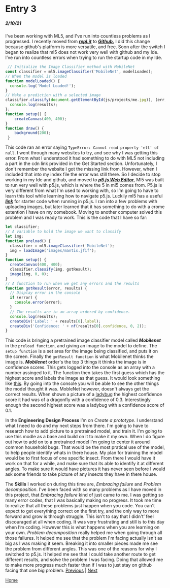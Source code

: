 # Entry 3
##### 2/10/21

I've been working with ML5, and I've run into countless problems as I progressed. I recently moved from <a href="https://repl.it">_**repl.it**_</a> to <a href="https://github.com">_**Github.**_</a> I did this change because github's platform is more versatile, and free.
Soon after the switch I began to realize that ml5 does not work very well with github and my Ide. I’ve run into countless errors when trying to run the startup code in my Ide.
```javascript
 // Initialize the Image Classifier method with MobileNet
const classifier = ml5.imageClassifier('MobileNet', modelLoaded);
// When the model is loaded
function modelLoaded() {
  console.log('Model Loaded!');
}
// Make a prediction with a selected image
classifier.classify(document.getElementById(js/projects/me.jpg)), (err, results) => {
  console.log(results);
};
function setup() {
    createCanvas(400, 400);
}
function draw() {
    background(200);
 }
```
This code ran an error saying `TypeError: Cannot read property 'elt' of null`. I went through many websites to try, and see why I was getting this error. 
From what I understood it had something to do with ML5 not including a part in the cdn link provided in the Get Started section. Unfortunately, I don't remember the website I got the missing link from.
However, when I included that into my index file the error was still there. So I decide to stop working in my Ide and github, and moved to <a href= "https://editor.p5js.org/">_**p5.js Web Editor**_.</a> Ml5 was built to run very well with p5.js, which  is where the 5 in ml5 comes from.
P5.js is very different from what I'm used to working with, so I’m going to have to learn this tool while learning how to navigate p5.js. Luckily ml5 has a useful <a href = "https://editor.p5js.org/ml5/sketches/ImageClassification">_**link**_</a> for starter code when running in p5.js. 
I ran into a few problems with uploading images, but later learned that it has something to do with a crome extention I have on my comebook. Moving to another computer solved this problem and I was ready to work. This is the code that I have so far:
```javascript 
let classifier;
// A variable to hold the image we want to classify
let img;
function preload() {
  classifier = ml5.imageClassifier('MobileNet');
  img = loadImage('images/mantis.jfif');
}
function setup() {
  createCanvas(400, 400);
  classifier.classify(img, gotResult);
  image(img, 0, 0);
}
// A function to run when we get any errors and the results
function gotResult(error, results) {
  // Display error in the console
  if (error) {
    console.error(error);
  }
  // The results are in an array ordered by confidence.
  console.log(results);
  createDiv('Label: ' + results[0].label);
  createDiv('Confidence: ' + nf(results[0].confidence, 0, 2));
}
```
This code is bringing a pretrained image classifier model called _**Mobilenet**_ in the `preload function`, and giving an image to the model to define. The `setup function` is a set area for the image being classified, and puts it on the screen.
Finally the `gotResult function` is what Mobilenet thinks the image is. _**Mobilenet**_ order's the top 3 things it thinks the image is in confidence scores. This gets logged into the console as an array with a number assinged to it.
The function then takes the first guess which has the highest score and labels the image as that guess. It would look something like <a href ="https://editor.p5js.org/gerardb2827/present/2wK8TJO8u">this</a>. By going into the console you will be able to see the other things the model thought it was.
MobleNet however, doesn't always get the correct results. When shown a picture of a <a href = "https://editor.p5js.org/gerardb2827/present/mUx1bUh1o">ladybug</a> the highest confidence score it had was of a dragonfly with a confidence of 0.3. Interestingly enough the second highest score was a ladybug with a confidence score of 0.1. 
 
In the **Engineering Design Process** I’m on _Create a prototype_. I understand what I need to do and my next steps from there. I'm going to have to research how to add picture to a pretrained model, and train it. I'm going to use this modle as a base and build on it to make it my own. 
When I do figure out how to add on to a pretrained model I'm going to center it around common household bugs. That would be the most pratical use of the model, to help people identify whats in there house. My plan for training the model would be to first focus of one specific insect. From there I would have it work on that for a while, and make sure that its able to identify it at different angles.
To make sure it would have pictures it has never seen before I would ask some friends to take picture of any insects they have in there house. 

The **Skills** I worked on during this time are, _Embracing failure_ and _Problem decomposition_. I've been faced with so many problems as I have moved in this project, that _Embracing failure_ kind of just came to me. I was getting so many error codes, that I was basically making no progress. 
It took me time to realize that all these problems just happen when you code. You can't expect to get everything correct on the first try, and the only way to more forward and grow is through struggle. This isn't to say that I didn't’ feel discouraged at all when coding. It was very frustrating and still is to this day when I’m coding. However this is what happens when you are learning on your own. 
_Problem decomposition_ really helped me when going through all those failures. It helped me see that the problem I'm facing actually isn't as big as I was making it seem. Breaking it into smaller pieces made me see the problem from different angles. This was one of the reasons for why I switched to p5.js.
It helped me see that I could take another route to get different results, and solve the problem I was facing. Doing that allowed me to make more progress much faster than if I was to just stay on github facing that one big problem.
[Previous](entry02.md) | [Next](entry04.md)

[Home](../README.md)